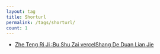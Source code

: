 ```yaml
---
layout: tag
title: Shorturl
permalink: /tags/shorturl/
count: 1
---
```


- [Zhe Teng Ri Ji :Bu Shu Zai vercelShang De Duan Lian Jie ](https://blog.dlya.top/posts/vercel_short_link/)
